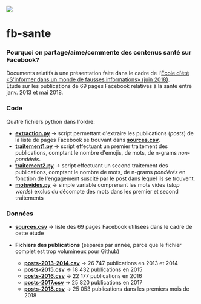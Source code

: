 ![](http://comsante.uqam.ca/wp-content/uploads/2016/08/bandeau-comsante2-01.jpg)

# fb-sante
### Pourquoi on partage/aime/commente des contenus santé sur Facebook?

Documents relatifs à une présentation faite dans le cadre de l'[École d'été «S'informer dans un monde de fausses informations» (juin 2018)](https://comsante.uqam.ca/ecole-dete-sinformer-dans-un-monde-de-fausses-informations-produire-et-interpreter-des-contenus-dans-le-nouvel-ecosysteme-informationnel-du-26-au-28-juin-2018/).<br>Étude sur les publications de 69 pages Facebook relatives à la santé entre janv. 2013 et mai 2018.

### Code

Quatre fichiers python dans l'ordre:

* **[extraction.py](extraction.py)** -> script permettant d'extraire les publications (*posts*) de la liste de pages Facebook se trouvant dans **[sources.csv](sources.csv)**.
* **[traitement1.py](traitement1.py)** -> script effectuant un premier traitement des publications, comptant le nombre d'emojis, de mots, de n-grams *non-pondérés*.
* **[traitement2.py](traitement2.py)** -> script effectuant un second traitement des publications, comptant le nombre de mots, de n-grams *pondérés* en fonction de l'engagement suscité par le post dans lequel ils se trouvent.
* **[motsvides.py](motsvides.py)** -> simple variable comprenant les mots vides (*stop words*) exclus du décompte des mots dans les premier et second traitements

### Données

* **[sources.csv](sources.csv)** -> liste des 69 pages Facebook utilisées dans le cadre de cette étude

* **Fichiers des publications** (séparés par année, parce que le fichier complet est trop volumineux pour Github)

  * **[posts-2013-2014.csv](posts-2013-2014.csv)** -> 26&nbsp;747 publications en 2013 et 2014
  * **[posts-2015.csv](posts-2015.csv)** -> 18&nbsp;432 publications en 2015
  * **[posts-2016.csv](posts-2016.csv)** -> 22&nbsp;177 publications en 2016
  * **[posts-2017.csv](posts-2017.csv)** -> 25&nbsp;820 publications en 2017
  * **[posts-2018.csv](posts-2018.csv)** -> 25&nbsp;053 publications dans les premiers mois de 2018
